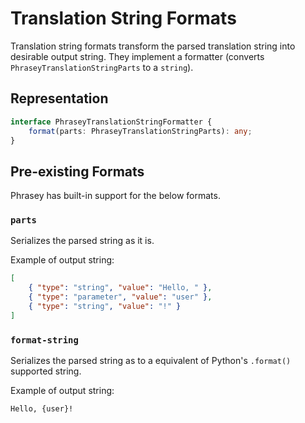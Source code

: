 # Translation String Formats

Translation string formats transform the parsed translation string into desirable output string.
They implement a formatter (converts `PhraseyTranslationStringParts` to a `string`).

## Representation

```ts
interface PhraseyTranslationStringFormatter {
    format(parts: PhraseyTranslationStringParts): any;
}
```

## Pre-existing Formats

Phrasey has built-in support for the below formats.

### `parts`

Serializes the parsed string as it is.

Example of output string:

```json
[
    { "type": "string", "value": "Hello, " },
    { "type": "parameter", "value": "user" },
    { "type": "string", "value": "!" }
]
```

### `format-string`

Serializes the parsed string as to a equivalent of Python's `.format()` supported string.

Example of output string:

```
Hello, {user}!
```

